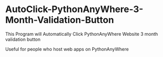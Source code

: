 # AutoClick-PythonAnyWhere-3-Month-Validation-Button

This Program will Automatically Click PythonAnyWhere Website 3 month validation button

Useful for people who host web apps on PythonAnyWhere
